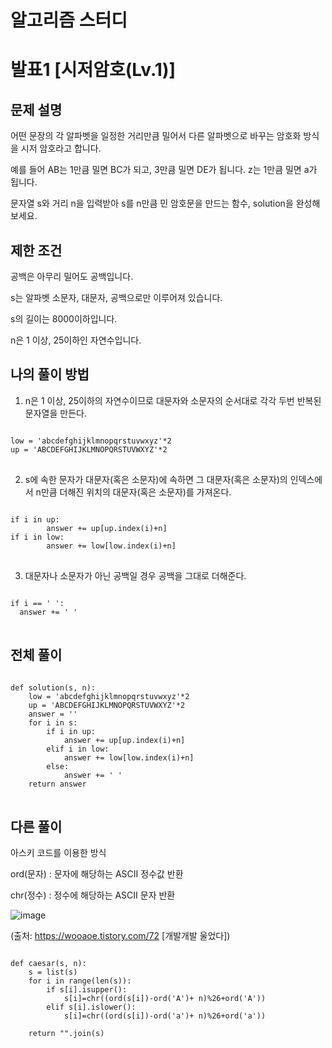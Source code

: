 # 알고리즘 스터디



발표1 [시저암호(Lv.1)]
=====

문제 설명
--------
어떤 문장의 각 알파벳을 일정한 거리만큼 밀어서 다른 알파벳으로 바꾸는 암호화 방식을 시저 암호라고 합니다. 

예를 들어 AB는 1만큼 밀면 BC가 되고, 3만큼 밀면 DE가 됩니다. z는 1만큼 밀면 a가 됩니다. 

문자열 s와 거리 n을 입력받아 s를 n만큼 민 암호문을 만드는 함수, solution을 완성해 보세요.


제한 조건
----------
공백은 아무리 밀어도 공백입니다.

s는 알파벳 소문자, 대문자, 공백으로만 이루어져 있습니다.

s의 길이는 8000이하입니다.

n은 1 이상, 25이하인 자연수입니다.


나의 풀이 방법
-------------
1. n은 1 이상, 25이하의 자연수이므로 대문자와 소문자의 순서대로 각각 두번 반복된 문자열을 만든다.

<pre>
<code>
low = 'abcdefghijklmnopqrstuvwxyz'*2
up = 'ABCDEFGHIJKLMNOPQRSTUVWXYZ'*2
</code>
</pre>


2. s에 속한 문자가 대문자(혹은 소문자)에 속하면 그 대문자(혹은 소문자)의 인덱스에서 n만큼 더해진 위치의 대문자(혹은 소문자)를 가져온다.
 
<pre>
<code>
if i in up:
        answer += up[up.index(i)+n]
if i in low:
        answer += low[low.index(i)+n]
</code>
</pre>

3. 대문자나 소문자가 아닌 공백일 경우 공백을 그대로 더해준다.

<pre>
<code>
if i == ' ':
  answer += ' '
</code>
</pre>
    
전체 풀이
--------
<pre>
<code>
def solution(s, n):
    low = 'abcdefghijklmnopqrstuvwxyz'*2
    up = 'ABCDEFGHIJKLMNOPQRSTUVWXYZ'*2
    answer = ''
    for i in s:
        if i in up:
            answer += up[up.index(i)+n]
        elif i in low:
            answer += low[low.index(i)+n]
        else:
            answer += ' '
    return answer
</code>
</pre>

다른 풀이
---------
아스키 코드를 이용한 방식


ord(문자) : 문자에 해당하는 ASCII 정수값 반환 

chr(정수) : 정수에 해당하는 ASCII 문자 반환


![image](https://user-images.githubusercontent.com/89207256/154252687-c47a9e36-40fe-47c8-a639-914d940e0cad.png)

(출처: https://wooaoe.tistory.com/72 [개발개발 울었다])

<pre>
<code>
def caesar(s, n):
    s = list(s)
    for i in range(len(s)):
        if s[i].isupper():
            s[i]=chr((ord(s[i])-ord('A')+ n)%26+ord('A'))
        elif s[i].islower():
            s[i]=chr((ord(s[i])-ord('a')+ n)%26+ord('a'))

    return "".join(s)
</code>
</pre>
